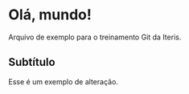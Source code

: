# Olá, mundo!

Arquivo de exemplo para o treinamento Git da Iteris.


## Subtítulo

Esse é um exemplo de alteração.